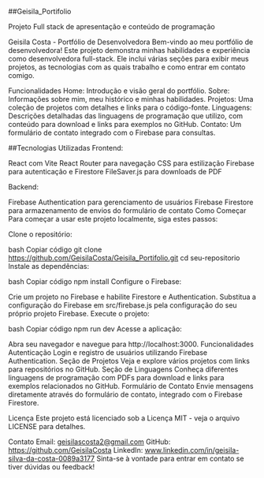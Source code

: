 ##Geisila_Portifolio

Projeto Full stack de apresentação e conteúdo de programação

Geisila Costa - Portfólio de Desenvolvedora Bem-vindo ao meu portfólio de desenvolvedora! Este projeto demonstra minhas habilidades e experiência como desenvolvedora full-stack. Ele inclui várias seções para exibir meus projetos, as tecnologias com as quais trabalho e como entrar em contato comigo.

Funcionalidades Home: Introdução e visão geral do portfólio. Sobre: Informações sobre mim, meu histórico e minhas habilidades. Projetos: Uma coleção de projetos com detalhes e links para o código-fonte. Linguagens: Descrições detalhadas das linguagens de programação que utilizo, com conteúdo para download e links para exemplos no GitHub. Contato: Um formulário de contato integrado com o Firebase para consultas.

##Tecnologias Utilizadas Frontend:

React com Vite React Router para navegação CSS para estilização Firebase para autenticação e Firestore FileSaver.js para downloads de PDF

Backend:

Firebase Authentication para gerenciamento de usuários Firebase Firestore para armazenamento de envios do formulário de contato Como Começar Para começar a usar este projeto localmente, siga estes passos:

Clone o repositório:

bash Copiar código git clone https://github.com/GeisilaCosta/Geisila_Portifolio.git cd seu-repositorio Instale as dependências:

bash Copiar código npm install Configure o Firebase:

Crie um projeto no Firebase e habilite Firestore e Authentication. Substitua a configuração do Firebase em src/firebase.js pela configuração do seu próprio projeto Firebase. Execute o projeto:

bash Copiar código npm run dev Acesse a aplicação:

Abra seu navegador e navegue para http://localhost:3000. Funcionalidades Autenticação Login e registro de usuários utilizando Firebase Authentication. Seção de Projetos Veja e explore vários projetos com links para repositórios no GitHub. Seção de Linguagens Conheça diferentes linguagens de programação com PDFs para download e links para exemplos relacionados no GitHub. Formulário de Contato Envie mensagens diretamente através do formulário de contato, integrado com o Firebase Firestore.

Licença Este projeto está licenciado sob a Licença MIT - veja o arquivo LICENSE para detalhes.

Contato Email: geisilascosta2@gmail.com GitHub: https://github.com/GeisilaCosta LinkedIn: www.linkedin.com/in/geisila-silva-da-costa-0089a3177 Sinta-se à vontade para entrar em contato se tiver dúvidas ou feedback!
